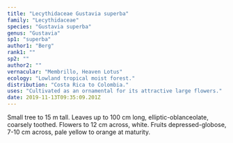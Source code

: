 ```yaml
---
title: "Lecythidaceae Gustavia superba"
family: "Lecythidaceae"
species: "Gustavia superba"
genus: "Gustavia"
sp1: "superba"
author1: "Berg"
rank1: ""
sp2: ""
author2: ""
vernacular: "Membrillo, Heaven Lotus"
ecology: "Lowland tropical moist forest."
distribution: "Costa Rica to Colombia."
uses: "Cultivated as an ornamental for its attractive large flowers."
date: 2019-11-13T09:35:09.201Z
---
```

Small tree to 15 m tall. Leaves up to 100 cm long, elliptic-oblanceolate, coarsely toothed. Flowers to 12 cm across, white. Fruits depressed-globose, 7-10 cm across, pale yellow to orange at maturity.